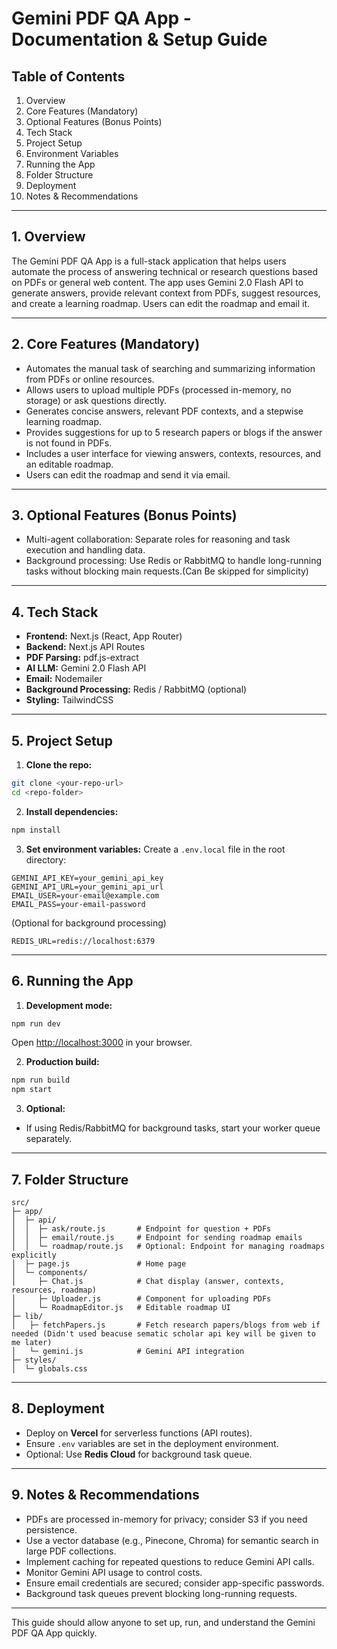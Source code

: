 # Gemini PDF QA App - Documentation & Setup Guide

## Table of Contents

1. Overview
2. Core Features (Mandatory)
3. Optional Features (Bonus Points)
4. Tech Stack
5. Project Setup
6. Environment Variables
7. Running the App
8. Folder Structure
9. Deployment
10. Notes & Recommendations

---

## 1. Overview

The Gemini PDF QA App is a full-stack application that helps users automate the process of answering technical or research questions based on PDFs or general web content. The app uses Gemini 2.0 Flash API to generate answers, provide relevant context from PDFs, suggest resources, and create a learning roadmap. Users can edit the roadmap and email it.

---

## 2. Core Features (Mandatory)

* Automates the manual task of searching and summarizing information from PDFs or online resources.
* Allows users to upload multiple PDFs (processed in-memory, no storage) or ask questions directly.
* Generates concise answers, relevant PDF contexts, and a stepwise learning roadmap.
* Provides suggestions for up to 5 research papers or blogs if the answer is not found in PDFs.
* Includes a user interface for viewing answers, contexts, resources, and an editable roadmap.
* Users can edit the roadmap and send it via email.

---

## 3. Optional Features (Bonus Points)

* Multi-agent collaboration: Separate roles for reasoning and task execution and handling data.
* Background processing: Use Redis or RabbitMQ to handle long-running tasks without blocking main requests.(Can Be skipped for simplicity)
---

## 4. Tech Stack

* **Frontend:** Next.js (React, App Router)
* **Backend:** Next.js API Routes
* **PDF Parsing:** pdf.js-extract
* **AI LLM:** Gemini 2.0 Flash API
* **Email:** Nodemailer
* **Background Processing:** Redis / RabbitMQ (optional)
* **Styling:** TailwindCSS

---

## 5. Project Setup

1. **Clone the repo:**

```bash
git clone <your-repo-url>
cd <repo-folder>
```

2. **Install dependencies:**

```bash
npm install
```

3. **Set environment variables:**
   Create a `.env.local` file in the root directory:

```env
GEMINI_API_KEY=your_gemini_api_key
GEMINI_API_URL=your_gemini_api_url
EMAIL_USER=your-email@example.com
EMAIL_PASS=your-email-password
```

(Optional for background processing)

```env
REDIS_URL=redis://localhost:6379
```

---

## 6. Running the App

1. **Development mode:**

```bash
npm run dev
```

Open [http://localhost:3000](http://localhost:3000) in your browser.

2. **Production build:**

```bash
npm run build
npm start
```

3. **Optional:**

* If using Redis/RabbitMQ for background tasks, start your worker queue separately.

---

## 7. Folder Structure

```
src/
├─ app/
│  ├─ api/
│  │  ├─ ask/route.js       # Endpoint for question + PDFs
│  │  ├─ email/route.js     # Endpoint for sending roadmap emails
│  │  └─ roadmap/route.js   # Optional: Endpoint for managing roadmaps explicitly
│  ├─ page.js               # Home page
│  └─ components/
│     ├─ Chat.js            # Chat display (answer, contexts, resources, roadmap)
│     ├─ Uploader.js        # Component for uploading PDFs
│     └─ RoadmapEditor.js   # Editable roadmap UI
├─ lib/
│   ├─ fetchPapers.js       # Fetch research papers/blogs from web if needed (Didn't used beacuse sematic scholar api key will be given to me later)
│   └─ gemini.js            # Gemini API integration
├─ styles/
│  └─ globals.css
```

---

## 8. Deployment

* Deploy on **Vercel** for serverless functions (API routes).
* Ensure `.env` variables are set in the deployment environment.
* Optional: Use **Redis Cloud** for background task queue.

---

## 9. Notes & Recommendations

* PDFs are processed in-memory for privacy; consider S3 if you need persistence.
* Use a vector database (e.g., Pinecone, Chroma) for semantic search in large PDF collections.
* Implement caching for repeated questions to reduce Gemini API calls.
* Monitor Gemini API usage to control costs.
* Ensure email credentials are secured; consider app-specific passwords.
* Background task queues prevent blocking long-running requests.

---

This guide should allow anyone to set up, run, and understand the Gemini PDF QA App quickly.
